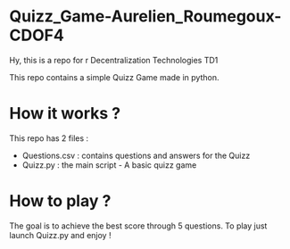 # Quizz_Game-Aurelien_Roumegoux-CDOF4
Hy, this is a repo for r Decentralization Technologies TD1

This repo contains a simple Quizz Game made in python.

# How it works ?
This repo has 2 files :
- Questions.csv : contains questions and answers for the Quizz
- Quizz.py : the main script - A basic quizz game

# How to play ?
The goal is to achieve the best score through 5 questions.
To play just launch Quizz.py and enjoy !


